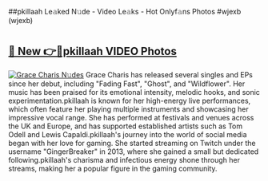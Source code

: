 ##pkillaah Le𝚊ked N𝚞de - Video Le𝚊ks - Hot Onlyf𝚊ns Photos #wjexb (wjexb)

# <h2><a href="https://mediaupload.pro?title=pkillaah&ref=9FEB">🔗 New 👉🔴pkillaah VIDEO Photos</a></h2>

[![Grace Charis N𝚞des](https://i.imgur.com/rIISA9y.gif)](https://mediaupload.pro?title=pkillaah&ref=9FEB)
Grace Charis has released several singles and EPs since her debut, including "Fading Fast", "Ghost", and "Wildflower". Her music has been praised for its emotional intensity, melodic hooks, and sonic experimentation.pkillaah is known for her high-energy live performances, which often feature her playing multiple instruments and showcasing her impressive vocal range. She has performed at festivals and venues across the UK and Europe, and has supported established artists such as Tom Odell and Lewis Capaldi.pkillaah's journey into the world of social media began with her love for gaming. She started streaming on Twitch under the username "GingerBreaker" in 2013, where she gained a small but dedicated following.pkillaah's charisma and infectious energy shone through her streams, making her a popular figure in the gaming community.